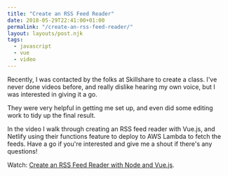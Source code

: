 ```yaml
---
title: "Create an RSS Feed Reader"
date: 2018-05-29T22:41:00+01:00
permalink: "/create-an-rss-feed-reader/"
layout: layouts/post.njk
tags:
  - javascript
  - vue
  - video
---
```


Recently, I was contacted by the folks at Skillshare to create a class. I've never done videos before, and really dislike hearing my own voice, but I was interested in giving it a go.

They were very helpful in getting me set up, and even did some editing work to tidy up the final result.

In the video I walk through creating an RSS feed reader with Vue.js, and Netlify using their functions feature to deploy to AWS Lambda to fetch the feeds. Have a go if you're interested and give me a shout if there's any questions!

Watch: [Create an RSS Feed Reader with Node and Vue.js](https://skl.sh/2IOfH8I).

